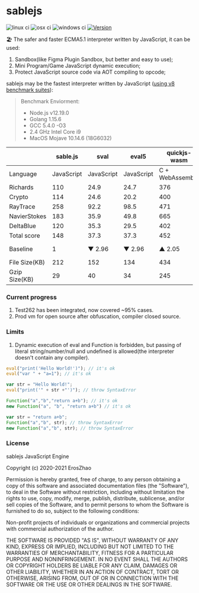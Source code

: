 # sablejs

![linux ci](https://github.com/sablejs/sablejs/actions/workflows/linux.yml/badge.svg)
![osx ci](https://github.com/sablejs/sablejs/actions/workflows/osx.yml/badge.svg)
![windows ci](https://github.com/sablejs/sablejs/actions/workflows/win.yml/badge.svg)
<a href="https://www.npmjs.com/package/sablejs"><img src="https://img.shields.io/npm/v/sablejs.svg?sanitize=true" alt="Version"></a>

🏖️ The safer and faster ECMA5.1 interpreter written by JavaScript, it can be used:
1. Sandbox(like Figma Plugin Sandbox, but better and easy to use);
2. Mini Program/Game JavaScript dynamic execution;
3. Protect JavaScript source code via AOT compiling to opcode;

sablejs may be the fastest interpreter written by JavaScript ([using v8 benchmark suites](https://github.com/mozilla/arewefastyet/tree/master/benchmarks/v8-v7)):

> Benchmark Enviorment: 
> * Node.js v12.19.0
> * Golang 1.15.6
> * GCC 5.4.0 -O3
> * 2.4 GHz Intel Core i9
> * MacOS Mojave 10.14.6 (18G6032)

|     | sable.js  | sval  | eval5  | quickjs-wasm  | goja |
|  ----  | ----  | ----  | ----  | ----  |  ----  |
| Language  | JavaScript | JavaScript | JavaScript | C + WebAssembly | Golang |
| Richards  | 110 | 24.9 | 24.7 | 376 |  208 |
| Crypto  | 114 | 24.6 | 20.2 | 400 | 104 |
| RayTrace  | 258 | 92.2 | 98.5 | 471 |  294 |
| NavierStokes  | 183 | 35.9 | 49.8 | 665 |  191 |
| DeltaBlue  | 120 | 35.3 | 29.5 | 402 |  276 |
| Total score  | 148 | 37.3 | 37.3 | 452 | 202 |
| Baseline  | 1 |  ▼ 2.96 | ▼ 2.96 | ▲ 2.05 | ▲ 0.36 |
| File Size(KB)  | 212 | 152 | 134 | 434 | - | - | - |
| Gzip Size(KB) | 29 | 40 | 34 | 245 | - | - | - |

### Current progress
1. Test262 has been integrated, now covered ~95% cases.
2. Prod vm for open source after obfuscation, compiler closed source.

### Limits
1. Dynamic execution of eval and Function is forbidden, but passing of literal string/number/null and undefined is allowed(the interpreter doesn't contain any compiler).
```javascript
eval("print('Hello World!')"); // it's ok
eval("var " + "a=1"); // it's ok

var str = "Hello World!";
eval("print('" + str +"')"); // throw SyntaxError

Function("a","b","return a+b"); // it's ok
new Function("a", "b", "return a+b") // it's ok

var str = "return a+b";
Function("a","b", str); // throw SyntaxError
new Function("a","b", str); // throw SyntaxError
```
### License

sablejs JavaScript Engine

Copyright (c) 2020-2021 ErosZhao

Permission is hereby granted, free of charge, to any person obtaining a copy
of this software and associated documentation files (the "Software"), to deal
in the Software without restriction, including without limitation the rights
to use, copy, modify, merge, publish, distribute, sublicense, and/or sell
copies of the Software, and to permit persons to whom the Software is
furnished to do so, subject to the following conditions:

Non-profit projects of individuals or organizations and commercial projects with 
commercial authorization of the author.

THE SOFTWARE IS PROVIDED "AS IS", WITHOUT WARRANTY OF ANY KIND, EXPRESS OR
IMPLIED, INCLUDING BUT NOT LIMITED TO THE WARRANTIES OF MERCHANTABILITY,
FITNESS FOR A PARTICULAR PURPOSE AND NONINFRINGEMENT. IN NO EVENT SHALL
THE AUTHORS OR COPYRIGHT HOLDERS BE LIABLE FOR ANY CLAIM, DAMAGES OR OTHER
LIABILITY, WHETHER IN AN ACTION OF CONTRACT, TORT OR OTHERWISE, ARISING FROM,
OUT OF OR IN CONNECTION WITH THE SOFTWARE OR THE USE OR OTHER DEALINGS IN
THE SOFTWARE.

